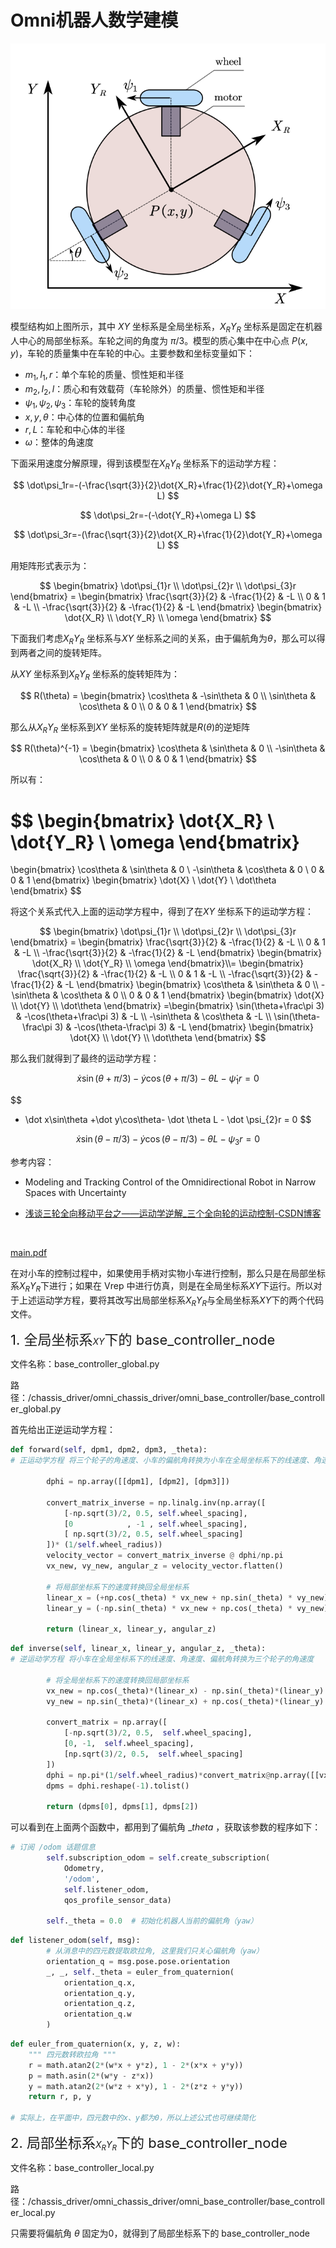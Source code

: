 # Omni机器人数学建模

![image](assets/image-20241205172942-ys3ilwd.png)

模型结构如上图所示，其中 $XY$ 坐标系是全局坐标系，$X_RY_R$ 坐标系是固定在机器人中心的局部坐标系。车轮之间的角度为 $\pi/3$。模型的质心集中在中心点 $P(x,y)$，车轮的质量集中在车轮的中心。主要参数和坐标变量如下：

- $m_1,I_1,r$：单个车轮的质量、惯性矩和半径
- $m_2,I_2,l$：质心和有效载荷（车轮除外）的质量、惯性矩和半径
- $\psi_1,\psi_2,\psi_3$：车轮的旋转角度
- $x,y,\theta$：中心体的位置和偏航角
- $r,L$：车轮和中心体的半径
- $\omega$：整体的角速度

下面采用速度分解原理，得到该模型在$X_RY_R$ 坐标系下的运动学方程：

$$
\dot\psi_1r=-(-\frac{\sqrt{3}}{2}\dot{X_R}+\frac{1}{2}\dot{Y_R}+\omega L)
$$

$$
\dot\psi_2r=-(-\dot{Y_R}+\omega L)
$$

$$
\dot\psi_3r=-(\frac{\sqrt{3}}{2}\dot{X_R}+\frac{1}{2}\dot{Y_R}+\omega L)
$$

用矩阵形式表示为：

$$
\begin{bmatrix} 
\dot\psi_{1}r \\ 
\dot\psi_{2}r \\ 
\dot\psi_{3}r
\end{bmatrix} = 
\begin{bmatrix} 
\frac{\sqrt{3}}{2} & -\frac{1}{2} & -L \\
0 & 1 & -L \\
-\frac{\sqrt{3}}{2} & -\frac{1}{2} & -L
\end{bmatrix}
\begin{bmatrix} 
\dot{X_R} \\ 
\dot{Y_R} \\ 
\omega
\end{bmatrix}
$$

下面我们考虑$X_RY_R$ 坐标系与$XY$ 坐标系之间的关系，由于偏航角为$\theta$，那么可以得到两者之间的旋转矩阵。

从$XY$ 坐标系到$X_RY_R$ 坐标系的旋转矩阵为： 

$$
R(\theta) = 
\begin{bmatrix} 
\cos\theta & -\sin\theta & 0 \\
\sin\theta & \cos\theta & 0 \\
0 & 0 & 1
\end{bmatrix}
$$

那么从$X_RY_R$ 坐标系到$XY$ 坐标系的旋转矩阵就是$R(\theta)$的逆矩阵

$$
R(\theta)^{-1} = 
\begin{bmatrix} 
\cos\theta & \sin\theta & 0 \\
-\sin\theta & \cos\theta & 0 \\
0 & 0 & 1
\end{bmatrix}
$$

所以有：

$$
\begin{bmatrix} 
\dot{X_R} \\ 
\dot{Y_R} \\ 
\omega
\end{bmatrix}
=
\begin{bmatrix} 
\cos\theta & \sin\theta & 0 \\
-\sin\theta & \cos\theta & 0 \\
0 & 0 & 1
\end{bmatrix}
\begin{bmatrix} 
\dot{X} \\ 
\dot{Y} \\ 
\dot\theta
\end{bmatrix}
$$

将这个关系式代入上面的运动学方程中，得到了在$XY$ 坐标系下的运动学方程：

$$
\begin{bmatrix} 
\dot\psi_{1}r \\ 
\dot\psi_{2}r \\ 
\dot\psi_{3}r
\end{bmatrix} = 
\begin{bmatrix} 
\frac{\sqrt{3}}{2} & -\frac{1}{2} & -L \\
0 & 1 & -L \\
-\frac{\sqrt{3}}{2} & -\frac{1}{2} & -L
\end{bmatrix}
\begin{bmatrix} 
\dot{X_R} \\ 
\dot{Y_R} \\ 
\omega
\end{bmatrix}\\=
\begin{bmatrix} 
\frac{\sqrt{3}}{2} & -\frac{1}{2} & -L \\
0 & 1 & -L \\
-\frac{\sqrt{3}}{2} & -\frac{1}{2} & -L
\end{bmatrix}
\begin{bmatrix} 
\cos\theta & \sin\theta & 0 \\
-\sin\theta & \cos\theta & 0 \\
0 & 0 & 1
\end{bmatrix}
\begin{bmatrix} 
\dot{X} \\ 
\dot{Y} \\ 
\dot\theta
\end{bmatrix}
=\begin{bmatrix} 
\sin(\theta+\frac\pi 3) & -\cos(\theta+\frac\pi 3) & -L \\
-\sin\theta & \cos\theta & -L \\
\sin(\theta-\frac\pi 3) & -\cos(\theta-\frac\pi 3) & -L
\end{bmatrix}
\begin{bmatrix} 
\dot{X} \\ 
\dot{Y} \\ 
\dot\theta
\end{bmatrix}
$$

那么我们就得到了最终的运动学方程：

$$
\dot x\sin(\theta + \pi/3) - \dot y\cos(\theta + \pi/3) - \dot \theta L - \dot \psi_{1}r = 0
$$

$$
- \dot x\sin\theta +\dot y\cos\theta- \dot \theta L - \dot \psi_{2}r = 0
$$

$$
\dot x\sin(\theta - \pi/3) -\dot y\cos(\theta - \pi/3) -\dot \theta L - \psi_{3}r = 0
$$

参考内容：

- Modeling and Tracking Control of the Omnidirectional Robot in Narrow Spaces with Uncertainty
- [浅谈三轮全向移动平台之——运动学逆解_三个全向轮的运动控制-CSDN博客](https://blog.csdn.net/weixin_41995979/article/details/81704172)

  ‍

[main.pdf](assets/main-20241228221049-7xy18zt.pdf)

在对小车的控制过程中，如果使用手柄对实物小车进行控制，那么只是在局部坐标系$X_RY_R$下进行；如果在 Vrep 中进行仿真，则是在全局坐标系$XY$下运行。所以对于上述运动学方程，要将其改写出局部坐标系$X_RY_R$与全局坐标系$XY$下的两个代码文件。

<span data-type="text" style="font-size: 22px;">1. 全局坐标系</span>$XY$<span data-type="text" style="font-size: 22px;">下的 base_controller_node</span>

文件名称：base_controller_global.py

路径：/chassis_driver/omni_chassis_driver/omni_base_controller/base_controller_global.py

首先给出正逆运动学方程：

```python
def forward(self, dpm1, dpm2, dpm3, _theta):
# 正运动学方程 将三个轮子的角速度、小车的偏航角转换为小车在全局坐标系下的线速度、角速度

        dphi = np.array([[dpm1], [dpm2], [dpm3]])

        convert_matrix_inverse = np.linalg.inv(np.array([
            [-np.sqrt(3)/2, 0.5, self.wheel_spacing],
            [0            , -1 , self.wheel_spacing],
            [ np.sqrt(3)/2, 0.5, self.wheel_spacing]
        ])* (1/self.wheel_radius))
        velocity_vector = convert_matrix_inverse @ dphi/np.pi
        vx_new, vy_new, angular_z = velocity_vector.flatten()

        # 将局部坐标系下的速度转换回全局坐标系
        linear_x = (+np.cos(_theta) * vx_new + np.sin(_theta) * vy_new)
        linear_y = (-np.sin(_theta) * vx_new + np.cos(_theta) * vy_new)

        return (linear_x, linear_y, angular_z)
```

```python
def inverse(self, linear_x, linear_y, angular_z, _theta):
# 逆运动学方程 将小车在全局坐标系下的线速度、角速度、偏航角转换为三个轮子的角速度

        # 将全局坐标系下的速度转换回局部坐标系
        vx_new = np.cos(_theta)*(linear_x) - np.sin(_theta)*(linear_y)
        vy_new = np.sin(_theta)*(linear_x) + np.cos(_theta)*(linear_y)
    
        convert_matrix = np.array([
            [-np.sqrt(3)/2, 0.5,  self.wheel_spacing],
            [0, -1,  self.wheel_spacing],
            [np.sqrt(3)/2, 0.5,  self.wheel_spacing]
        ])
        dphi = np.pi*(1/self.wheel_radius)*convert_matrix@np.array([[vx_new],[vy_new],[angular_z]])
        dpms = dphi.reshape(-1).tolist()

        return (dpms[0], dpms[1], dpms[2])
```

可以看到在上面两个函数中，都用到了偏航角 _$theta$ ，获取该参数的程序如下：

```python
# 订阅 /odom 话题信息
        self.subscription_odom = self.create_subscription(
            Odometry,
            '/odom',
            self.listener_odom,
            qos_profile_sensor_data)
    
        self._theta = 0.0  # 初始化机器人当前的偏航角（yaw）
```

```python
def listener_odom(self, msg):
        # 从消息中的四元数提取欧拉角, 这里我们只关心偏航角（yaw）
        orientation_q = msg.pose.pose.orientation
        _, _, self._theta = euler_from_quaternion(
            orientation_q.x,
            orientation_q.y,
            orientation_q.z,
            orientation_q.w
        )
```

```python
def euler_from_quaternion(x, y, z, w):
    """ 四元数转欧拉角 """
    r = math.atan2(2*(w*x + y*z), 1 - 2*(x*x + y*y))
    p = math.asin(2*(w*y - z*x))
    y = math.atan2(2*(w*z + x*y), 1 - 2*(z*z + y*y))
    return r, p, y

# 实际上，在平面中，四元数中的x、y都为0，所以上述公式也可继续简化
```

<span data-type="text" style="font-size: 22px;">2. 局部坐标系</span>$X_RY_R$<span data-type="text" style="font-size: 22px;">下的 base_controller_node</span>

文件名称：base_controller_local.py

路径：/chassis_driver/omni_chassis_driver/omni_base_controller/base_controller_local.py

只需要将偏航角 $\theta$ 固定为0，就得到了局部坐标系下的 base_controller_node
